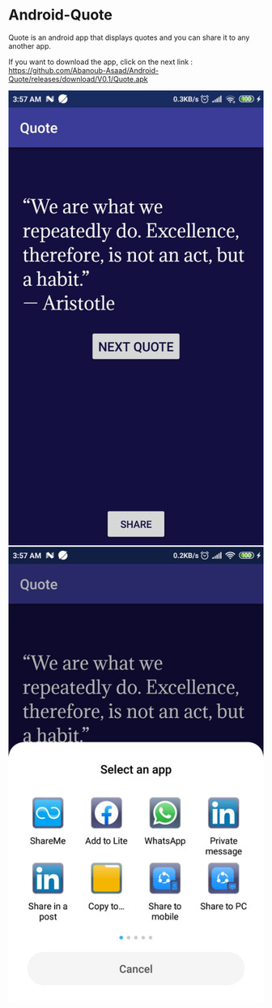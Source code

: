 # Android-Quote
Quote is an android app that displays quotes and you can share it to any another app.

If you want to download the app, click on the next link : 
https://github.com/Abanoub-Asaad/Android-Quote/releases/download/V0.1/Quote.apk


![](Quote/Screenshots/1.jpeg) 
![](Quote/Screenshots/2.jpeg) 
